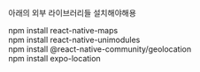 아래의 외부 라이브러리들 설치해야해용

npm install react-native-maps  
npm install react-native-unimodules  
npm install @react-native-community/geolocation  
npm install expo-location
